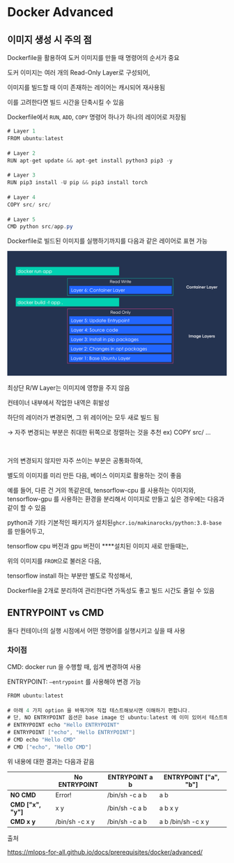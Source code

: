 # Docker Advanced

## 이미지 생성 시 주의 점

Dockerfile을 활용하여 도커 이미지를 만들 때 명령어의 순서가 중요

도커 이미지는 여러 개의 Read-Only Layer로 구성되어,

이미지를 빌드할 때 이미 존재하는 레이어는 캐시되어 재사용됨

이를 고려한다면 빌드 시간을 단축시킬 수 있음

Dockerfile에서 `RUN`, `ADD`, `COPY` 명령어 하나가 하나의 레이어로 저장됨

```java
# Layer 1
FROM ubuntu:latest

# Layer 2
RUN apt-get update && apt-get install python3 pip3 -y

# Layer 3
RUN pip3 install -U pip && pip3 install torch

# Layer 4
COPY src/ src/

# Layer 5
CMD python src/app.py
```

Dockerfile로 빌드된 이미지를 실행하기까지를 다음과 같은 레이어로 표현 가능

![image.png](/docker/img/image.png)

최상단 R/W Layer는 이미지에 영향을 주지 않음

컨테이너 내부에서 작업한 내역은 휘발성

하단의 레이러가 변경되면, 그 위 레이어는 모두 새로 빌드 됨

→ 자주 변경되는 부분은 취대한 뒤쪽으로 정렬하는 것을 추천 ex) COPY src/ …

<br>

거의 변경되지 않지만 자주 쓰이는 부분은 공통화하여,

별도의 이미지를 미리 만든 다음, 베이스 이미지로 활용하는 것이 좋음

예를 들어, 다른 건 거의 똑같은데, tensorflow-cpu 를 사용하는 이미지와, tensorflow-gpu 를 사용하는 환경을 분리해서 이미지로 만들고 싶은 경우에는 다음과 같이 할 수 있음

python과 기타 기본적인 패키지가 설치된`ghcr.io/makinarocks/python:3.8-base`를 만들어두고,

tensorflow cpu 버전과 gpu 버전이 ****설치된 이미지 새로 만들때는, 

위의 이미지를 `FROM`으로 불러온 다음, 

tensorflow install 하는 부분만 별도로 작성해서,

Dockerfile을 2개로 분리하여 관리한다면 가독성도 좋고 빌드 시간도 줄일 수 있음

## ENTRYPOINT vs CMD

둘다 컨테이너의 실행 시점에서 어떤 명령어를 실행시키고 싶을 때 사용

### 차이점

CMD: docker run 을 수행할 때, 쉽게 변경하여 사용

ENTRYPOINT: `—entrypoint` 를 사용해야 변경 가능

```java
FROM ubuntu:latest

# 아래 4 가지 option 을 바꿔가며 직접 테스트해보시면 이해하기 편합니다.
# 단, NO ENTRYPOINT 옵션은 base image 인 ubuntu:latest 에 이미 있어서 테스트해볼 수는 없고 나머지 v2, 3, 5, 6, 8, 9, 11, 12 를 테스트해볼 수 있습니다.
# ENTRYPOINT echo "Hello ENTRYPOINT"
# ENTRYPOINT ["echo", "Hello ENTRYPOINT"]
# CMD echo "Hello CMD"
# CMD ["echo", "Hello CMD"]
```

위 내용에 대한 결과는 다음과 같음

|  | **No ENTRYPOINT** | **ENTRYPOINT a b** | **ENTRYPOINT ["a", "b"]** |
| --- | --- | --- | --- |
| **NO CMD** | Error! | /bin/sh -c a b | a b |
| **CMD ["x", "y"]** | x y | /bin/sh -c a b | a b x y |
| **CMD x y** | /bin/sh -c x y | /bin/sh -c a b | a b /bin/sh -c x y |

출처

https://mlops-for-all.github.io/docs/prerequisites/docker/advanced/